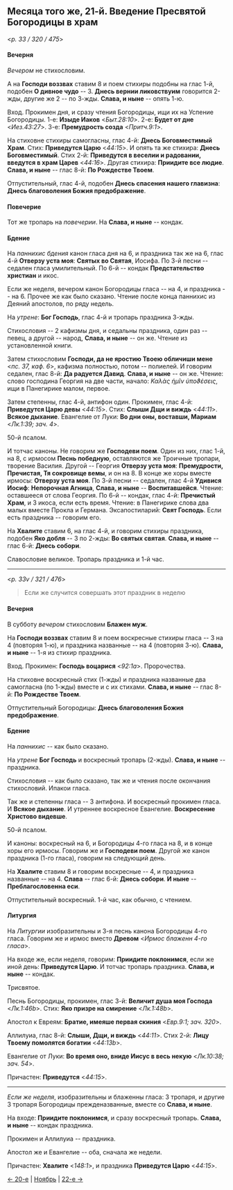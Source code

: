 
## Месяца того же, 21-й. Введение Пресвятой Богородицы в храм

<*p. 33 / 320 / 475*>

#### Вечерня

*Вечером* не стихословим. 

А на **Господи воззвах** ставим 8 и поем стихиры подобны на глас 1-й, подобен **О дивное чудо**  -- 3. 
**Днесь вернии ликовствуим** говорится 2-жды, другие же 2 -- по 3-жды. 
**Слава, и ныне** -- опять 1-ю. 

Вход. Прокимен дня, и сразу чтения Богородицы, ищи их на Успение Богородицы. 
1-е: **Изыде Иаков** <*Быт.28:10*>. 
2-е: **Будет от дне** <*Иез.43:27*>. 
3-е: **Премудрость созда** <*Притч.9:1*>. 

На стиховне стихиры самогласны, глас 4-й: **Днесь Боговместимый Храм**. 
Стих: **Приведутся Царю** <*44:15*>. И опять та же стихира: **Днесь Боговместимый**.
Стих 2-й: **Приведутся в веселии и радовании, введутся в храм Царев** <*44:16*>. Другая стихира: 
**Приидите все людие**. 
**Слава, и ныне** -- глас 8-й: **По Рождестве Твоем**. 

Отпустительный, глас 4-й, подобен **Днесь спасения нашего главизна**: 
**Днесь благоволения Божия предображение**.  

#### Повечерие

Тот же тропарь на *повечерии*. На **Слава, и ныне** -- кондак.

#### Бдение

На *паннихис бдения* канон гласа дня на 6, и праздника так же на 6, глас 4-й **Отверзу уста моя**: 
**Святых во Святая**, Иосифа. 
По 3-й песни -- седален гласа умилительный. 
По 6-й -- кондак **Предстательство христиан** и икос. 

Если же неделя, вечером канон Богородицы гласа -- на 4, и праздника -- на 6. 
Прочее же как было сказано. 
Чтение после конца паннихис из Деяний апостолов, по ряду недель. 

На *утрене*: **Бог Господь**, глас 4-й и тропарь праздника 3-жды. 

Стихословия -- 2 кафизмы дня, и седальны праздника, один раз -- певец, а другой -- народ, 
**Слава, и ныне** -- он же. 
Чтение из установленной книги. 

Затем стихословим **Господи, да не яростию Твоею обличиши мене** <*пс. 37, каф. 6*>, кафизма полностью, 
потом -- полиелей. 
И говорим седален, глас 8-й: **Да радуется Давид**. **Слава, и ныне** -- он же. 
Чтение: слово господина Георгия на две части, начало: *Καλὰς ἡμῖν ὐποϑέσεις*, ищи в Панегирике малом, первое. 

Затем степенны, глас 4-й, антифон один. 
Прокимен, глас 4-й: **Приведутся Царю девы** <*44:15*>. 
Стих: **Слыши Дщи и виждь** <*44:11*>. 
**Всякое дыхание**. 
Евангелие от Луки: **Во дни оны, воставши, Мариам** <*Лк.1:39; зач. 4*>. 

50-й псалом. 

И тотчас каноны. Не говорим же **Господеви поем**. 
Один из них, глас 1-й, на 8, с ирмосом **Песнь победную**, оставляются же Троичные тропари, творение Василия. 
Другой -- Георгия **Отверзу уста моя**: **Премудрости, Пречистая, Тя сокровище вемы**, и он на 8. 
В конце же хоры вместе ирмосы: **Отверзу уста моя**. 
По 3-й песни -- седален, глас 4-й **Удивися Иосиф**: **Непорочная Агница**, **Слава, и ныне** -- **Воспитавшейся**. 
Чтение: оставшееся от слова Георгия. 
По 6-й -- кондак, глас 4-й: **Пречистый Храм**, и 3 икоса, если есть время. 
Чтение: в Панегирике слова два малых вместе Прокла и Германа. 
Эксапостиларий: **Свят Господь**. Если есть праздника -- говорим его. 

На **Хвалите** ставим 6, на глас 4-й, и говорим стихиры праздника, подобен **Яко добля** -- 3 по 2-жды: 
**Во святых святая**. 
**Слава, и ныне** -- глас 6-й: **Днесь собори**. 

Славословие великое. Тропарь праздника и 1-й час. 

---

<*p. 33v / 321 / 476*>

> Если же случится совершать этот праздник в неделю

#### Вечерня

В субботу *вечером* стихословим **Блажен муж**. 

На **Господи воззвах** ставим 8 и поем воскресные стихиры гласа -- 3 на 4 (повторяя 1-ю), 
и праздника названные -- на 4 (повторяя 3-ю). 
**Слава, и ныне** -- 1-я из стихир праздника. 

Вход. Прокимен: **Господь воцарися** <*92:1a*>. Пророчества. 

На стиховне воскресный стих (1-жды) и праздника названные два самогласна (по 1-жды) 
вместе и с их стихами. 
**Слава, и ныне** -- глас 8-й: **По Рождестве Твоем**. 

Отпустительный Богородицы: **Днесь благоволения Божия предображение**. 

#### Бдение

На *паннихис* -- как было сказано. 

На *утрене* **Бог Господь** и воскресный тропарь (2-жды). 
**Слава, и ныне** -- праздника. 

Стихословия -- как было сказано, так же и чтения после окончания стихословий. 
Ипакои гласа. 

Так же и степенны гласа -- 3 антифона. 
И воскресный прокимен гласа. И **Всякое дыхание**. 
И утреннее воскресное Евангелие. **Воскресение Христово видевше**. 

50-й псалом. 

И каноны: воскресный на 6, и Богородицы 4-го гласа на 8, и в конце хоры его ирмосы. 
Говорим же и **Господеви поем**. 
Другой же канон праздника (1-го гласа), говорим на следующий день. 

На **Хвалите** ставим 8 и говорим воскресные -- 4, и праздника названные -- на 4. 
**Слава** -- глас 6-й: **Днесь собори**. 
**И ныне** -- **Преблагословенна еси**. 

Отпустительный воскресный. 1-й час, как обычно, с чтением. 

#### Литургия

На *Литургии* изобразительны и 3-я песнь канона Богородицы 4-го гласа. 
Говорим же и ирмос вместо **Древом** <*Ирмос блаженн 4-го гласа*>. 

На входе же, если неделя, говорим: **Приидите поклонимся**, если же иной день: **Приведутся Царю**. 
И тотчас тропарь праздника. **Слава, и ныне** -- кондак.

Трисвятое.

Песнь Богородицы, прокимен, глас 3-й: **Величит душа моя Господа** <*Лк.1:46b*>. 
Стих: **Яко призре на смирение** <*Лк.1:48b*>. 

Апостол к Евреям: **Братие, имеяше первая скиния** <*Евр.9:1; зач. 320*>.   

Аллилуиа, глас 8-й: **Слыши, Дщи, и виждь** <*44:11*>. 
Стих 2-й: **Лицу Твоему помолятся богатии** <*44:13b*>. 

Евангелие от Луки: **Во время оно, вниде Иисус в весь некую** <*Лк.10:38; зач. 54*>. 

Причастен: **Приведутся** <*44:15*>. 

---

*Если же неделя*, изобразительны и блаженны гласа: 3 тропаря, и другие 3 тропаря Богородицы 
прежденазванные, вместе со **Слава, и ныне**. 

На входе: **Приидите поклонимся**, и сразу воскресный тропарь. 
**Слава, и ныне** -- кондак праздника. 

Прокимен и Аллилуиа -- праздника. 

Апостол же и Евангелие -- оба, сначала же недели. 

Причастен: **Хвалите** <*148:1*>, и праздника **Приведутся Царю** <*44:15*>. 

[← 20-е](11_20_EUR.ru.md) | [Ноябрь](README.md#21-й) | [22-е →](11_22_EUR.ru.md)
